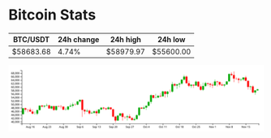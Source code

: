 # Bitcoin Stats

BTC/USDT|24h change|24h high|24h low|
|---|---|---|---|
|$58683.68|4.74%|$58979.97|$55600.00|

<img src="./chart.svg">
